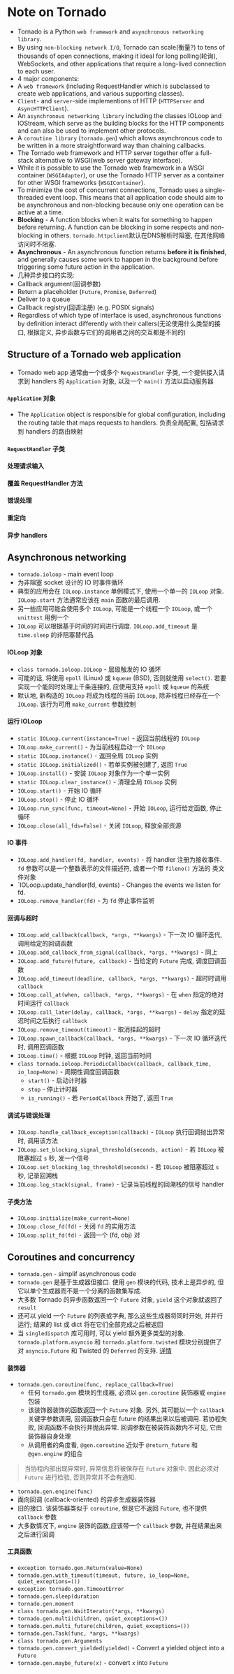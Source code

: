 # Note on Tornado

- Tornado is a Python `web framework` and `asynchronous networking library`.
- By using `non-blocking network I/O`, Tornado can scale(衡量?) to tens of thousands of open connections, making it ideal for long polling(轮询), WebSockets, and other applications that require a long-lived connection to each user.
- 4 major components:
 - A `web framework` (including RequestHandler which is subclassed to create web applications, and various supporting classes).
 - `Client`- and `server`-side implementions of HTTP (`HTTPServer` and `AsyncHTTPClient`).
 - An `asynchronous networking library` including the classes IOLoop and IOStream, which serve as the building blocks for the HTTP components and can also be used to implement other protocols.
 - A `coroutine library` (`tornado.gen`) which allows asynchronous code to be written in a more straightforward way than chaining callbacks.
- The Tornado web framework and HTTP server together offer a full-stack alternative to WSGI(web server gateway interface).
- While it is possible to use the Tornado web framework in a WSGI container (`WSGIAdapter`), or use the Tornado HTTP server as a container for other WSGI frameworks (`WSGIContainer`).
- To minimize the cost of concurrent connections, Tornado uses a single-threaded event loop. This means that all application code should aim to be asynchronous and non-blocking because only one operation can be active at a time.
- **Blocking** - A function blocks when it waits for something to happen before returning. A function can be blocking in some respects and non-blocking in others. `tornado.httpclient`默认在DNS解析时阻塞, 在其他网络访问时不阻塞.
- **Asynchronous** - An asynchronous function returns **before it is finished**, and generally causes some work to happen in the background before triggering some future action in the application.
- 几种异步接口的实现:
 - Callback argument(回调参数)
 - Return a placeholder (`Future`, `Promise`, `Deferred`)
 - Deliver to a queue
 - Callback registry(回调注册) (e.g. POSIX signals)
- Regardless of which type of interface is used, asynchronous functions by definition interact differently with their callers(无论使用什么类型的接口, 根据定义, 异步函数与它们的调用者之间的交互都是不同的)

## Structure of a Tornado web application

- Tornado web app 通常由一个或多个 `RequestHandler` 子类, 一个提供接入请求到 handlers 的 `Application` 对象, 以及一个 `main()` 方法以启动服务器

#### `Application` 对象

- The `Application` object is responsible for global configuration, including the routing table that maps requests to handlers. 负责全局配置, 包括请求到 handlers 的路由映射

#### `RequestHandler` 子类

#### 处理请求输入

#### 覆盖 RequestHandler 方法

#### 错误处理

#### 重定向

#### 异步 handlers

## Asynchronous networking

- `tornado.ioloop` - main event loop
- 为非阻塞 socket 设计的 IO 时事件循环
- 典型的应用会在 `IOLoop.instance` 单例模式下, 使用一个单一的 `IOLoop` 对象. `IOLoop.start` 方法通常应该在 `main` 函数的最后调用.
- 另一些应用可能会使用多个 `IOLoop`, 可能是一个线程一个 `IOLoop`, 或一个 `unittest` 用例一个
- `IOLoop` 可以根据基于时间的时间进行调度. `IOLoop.add_timeout` 是 `time.sleep` 的非阻塞替代品

#### IOLoop 对象

- `class tornado.ioloop.IOLoop` - 层级触发的 IO 循环
- 可能的话, 将使用 `epoll` (Linux) 或 `kqueue` (BSD), 否则就使用 `select()`. 若要实现一个能同时处理上千条连接的, 应使用支持 `epoll` 或 `kqueue` 的系统
- 默认地, 新构造的 `IOLoop` 将成为线程的当前 `IOLoop`, 除非线程已经存在一个 `IOLoop`. 该行为可用 `make_current` 参数控制

#### 运行 IOLoop

- `static IOLoop.current(instance=True)` - 返回当前线程的 `IOLoop`
- `IOLoop.make_current()` - 为当前线程启动一个 `IOLoop`
- `static IOLoop.instance()` - 返回全局 `IOLoop` 实例
- `static IOLoop.initialized()` - 若单实例被创建了, 返回 `True`
- `IOLoop.install()` - 安装 `IOLoop` 对象作为一个单一实例
- `static IOLoop.clear_instance()` - 清理全局 `IOLoop` 实例
- `IOLoop.start()` - 开始 IO 循环
- `IOLoop.stop()` - 停止 IO 循环
- `IOLoop.run_sync(func, timeout=None)` - 开始 `IOLoop`, 运行给定函数, 停止循环
- `IOLoop.close(all_fds=False)` - 关闭 `IOLoop`, 释放全部资源

#### IO 事件

- `IOLoop.add_handler(fd, handler, events)` - 将 handler 注册为接收事件. `fd` 参数可以是一个整数表示的文件描述符, 或者一个带 `fileno()` 方法的 类文件对象
- `IOLoop.update_handler(fd, events) - Changes the events we listen for fd.
- `IOLoop.remove_handler(fd)` - 为 `fd` 停止事件监听

#### 回调与超时

- `IOLoop.add_callback(callback, *args, **kwargs)` - 下一次 IO 循环迭代, 调用给定的回调函数
- `IOLoop.add_callback_from_signal(callback, *args, **kwargs)` - 同上
- `IOLoop.add_future(future, callback)` - 当给定的 `Future` 完成, 调度回调函数
- `IOLoop.add_timeout(deadline, callback, *args, **kwargs)` - 超时时调用 `callback`
- `IOLoop.call_at(when, callback, *args, **kwargs)` - 在 `when` 指定的绝对时间运行 `callback`
- `IOLoop.call_later(delay, callback, *args, **kwargs)` - `delay` 指定的延迟时间之后执行 `callback`
- `IOLoop.remove_timeout(timeout)` - 取消挂起的超时
- `IOLoop.spawn_callback(callback, *args, **kwargs)` - 下一次 IO 循环迭代时, 调用回调函数
- `IOLoop.time()` - 根据 `IOLoop` 时钟, 返回当前时间
- `class tornado.ioloop.PeriodicCallback(callback, callback_time, io_loop=None)` - 周期性调度回调函数
    - `start()` - 启动计时器
    - `stop` - 停止计时器
    - `is_running()` - 若 `PeriodCallback` 开始了, 返回 `True`

#### 调试与错误处理

- `IOLoop.handle_callback_exception(callback)` - `IOLoop` 执行回调抛出异常时, 调用该方法
- `IOLoop.set_blocking_signal_threshold(seconds, action)` - 若 `IOLoop` 被阻塞超过 `s` 秒, 发一个信号
- `IOLoop.set_blocking_log_threshold(seconds)` - 若 `IOLoop` 被阻塞超过 `s` 秒, 记录回溯栈
- `IOLoop.log_stack(signal, frame)` - 记录当前线程的回溯栈的信号 handler

#### 子类方法

- `IOLoop.initialize(make_current=None)`
- `IOLoop.close_fd(fd)` - 关闭 `fd` 的实用方法
- `IOLoop.split_fd(fd)` - 返回一个 (fd, obj) 对

## Coroutines and concurrency

- `tornado.gen` - simplif asynchronous code
- `tornado.gen` 是基于生成器但接口. 使用 `gen` 模块的代码, 技术上是异步的, 但它以单个生成器而不是一个分离的函数集写成.
- 大多数 Tornado 的异步函数返回一个 `Future` 对象, `yield` 这个对象就返回了 `result`
- 还可以 yield 一个 `Future` 的列表或字典, 那么这些生成器将同时开始, 并并行运行; 结果的 list 或 dict 将在它们全部完成之后被返回
- 当 `singledispatch` 库可用时, 可以 yield 额外更多类型的对象. `tornado.platform.asyncio` 和 `tornado.platform.twisted` 模块分别提供了对 `asyncio.Future` 和 Twisted 的 `Deferred` 的支持. [详情](http://www.tornadoweb.org/en/stable/gen.html#tornado.gen.convert_yielded)

#### 装饰器

- `tornado.gen.coroutine(func, replace_callback=True)`
    - 任何 `tornado.gen` 模块的生成器, 必须以 `gen.coroutine` 装饰器或 `engine` 包装
    - 该装饰器装饰的函数返回一个 `Future` 对象. 另外, 其可能以一个 `callback` 关键字参数调用, 回调函数只会在 future 的结果出来以后被调用. 若协程失败, 回调函数不会执行并抛出异常. 回调参数在被装饰函数内不可见, 它由装饰器自身处理
    - 从调用者的角度看, `@gen.coroutine` 近似于 `@return_future` 和 `@gen.engine` 的组合

> 当协程内部出现异常时, 异常信息将被保存在 `Future` 对象中. 因此必须对 `Future` 进行检验, 否则异常并不会有通知.

- `tornado.gen.engine(func)`
- 面向回调 (callback-oriented) 的异步生成器装饰器
- 旧的接口. 该装饰器类似于 `coroutine`, 但是它不返回 `Future`, 也不提供 `callback` 参数
- 大多数情况下, `engine` 装饰的函数,应该带一个 `callback` 参数, 并在结果出来之后进行回调

#### 工具函数

- `exception tornado.gen.Return(value=None)`
- `tornado.gen.with_timeout(timeout, future, io_loop=None, quiet_exceptions=())`
- `exception tornado.gen.TimeoutError`
- `tornado.gen.sleep(duration`
- `tornado.gen.moment`
- `class tornado.gen.WaitIterator(*args, **kwargs)`
- `tornado.gen.multi(children, quiet_exceptions=())`
- `tornado.gen.multi_future(children, quiet_exceptions=())`
- `tornado.gen.Task(func, *args, **kwargs)`
- `class tornado.gen.Arguments`
- `tornado.gen.convert_yielded(yielded)` - Convert a yielded object into a `Future`
- `tornado.gen.maybe_future(x)` - convert `x` into `Future`
